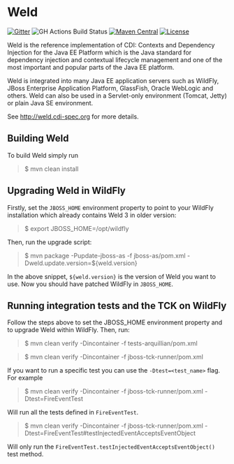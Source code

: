 Weld
====

[![Gitter](https://badges.gitter.im/Join%20Chat.svg)](https://gitter.im/weld/user)
![GH Actions Build Status](https://github.com/weld/core/actions/workflows/ci-actions.yml/badge.svg?branch=3.1)
[![Maven Central](http://img.shields.io/maven-central/v/org.jboss.weld.se/weld-se-shaded.svg)](http://search.maven.org/#search%7Cga%7C1%7Ca%3A%22weld-core-impl%22)
[![License](https://img.shields.io/badge/license-Apache%20License%202.0-yellow.svg)](http://www.apache.org/licenses/LICENSE-2.0.html)

Weld is the reference implementation of CDI: Contexts and Dependency Injection for the Java EE Platform which is the Java standard for dependency injection and contextual lifecycle management and one of the most important and popular parts of the Java EE platform.

Weld is integrated into many Java EE application servers such as WildFly, JBoss Enterprise Application Platform, GlassFish, Oracle WebLogic and others. Weld can also be used in a Servlet-only environment (Tomcat, Jetty) or plain Java SE environment.

See http://weld.cdi-spec.org for more details.

Building Weld
-------------

To build Weld simply run

> $ mvn clean install

Upgrading Weld in WildFly
-------------------------

Firstly, set the `JBOSS_HOME` environment property to point to your WildFly installation which already contains Weld 3 in older version:

> $ export JBOSS_HOME=/opt/wildfly

Then, run the upgrade script:

> $ mvn package -Pupdate-jboss-as -f jboss-as/pom.xml -Dweld.update.version=${weld.version}

In the above snippet, `${weld.version}` is the version of Weld you want to use.
Now you should have patched WildFly in `JBOSS_HOME`.

Running integration tests and the TCK on WildFly
----------------------------------------------------

Follow the steps above to set the JBOSS_HOME environment property and to upgrade Weld
within WildFly. Then, run:

> $ mvn clean verify -Dincontainer -f tests-arquillian/pom.xml

> $ mvn clean verify -Dincontainer -f jboss-tck-runner/pom.xml

If you want to run a specific test you can use the `-Dtest=<test_name>` flag. For example 

> $ mvn clean verify -Dincontainer -f jboss-tck-runner/pom.xml -Dtest=FireEventTest

Will run all the tests defined in `FireEventTest`.

> $ mvn clean verify -Dincontainer -f jboss-tck-runner/pom.xml -Dtest=FireEventTest#testInjectedEventAcceptsEventObject

Will only run the `FireEventTest.testInjectedEventAcceptsEventObject()` test method.
